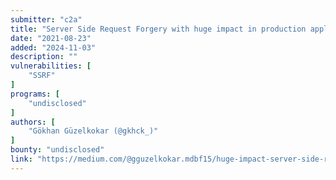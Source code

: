 ```yaml
---
submitter: "c2a"
title: "Server Side Request Forgery with huge impact in production application"
date: "2021-08-23"
added: "2024-11-03"
description: ""
vulnerabilities: [
    "SSRF"
]
programs: [
    "undisclosed"
]
authors: [
    "Gökhan Güzelkokar (@gkhck_)"
]
bounty: "undisclosed"
link: "https://medium.com/@gguzelkokar.mdbf15/huge-impact-server-side-request-forgery-in-production-app-20bf0cc5731"
---
```




